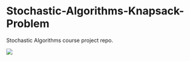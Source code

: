 # Stochastic-Algorithms-Knapsack-Problem
Stochastic Algorithms course project repo.

![](https://github.com/KrzysiekJa/ML-basics-theory/blob/main/images/algo_performance.png)
